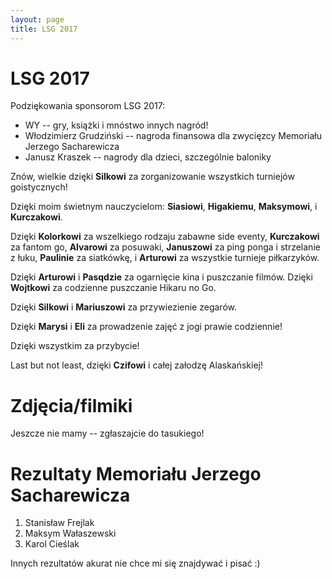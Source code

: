 ```yaml
---
layout: page
title: LSG 2017
---
```


# LSG 2017

Podziękowania sponsorom LSG 2017:

- WY -- gry, książki i mnóstwo innych nagród!
- Włodzimierz Grudziński -- nagroda finansowa dla zwycięzcy Memoriału Jerzego Sacharewicza
- Janusz Kraszek -- nagrody dla dzieci, szczególnie baloniky

Znów, wielkie dzięki **Silkowi** za zorganizowanie wszystkich turniejów goistycznych!

Dzięki moim świetnym nauczycielom: **Siasiowi**, **Higakiemu**, **Maksymowi**, i **Kurczakowi**.

Dzięki **Kolorkowi** za wszelkiego rodzaju zabawne side eventy, **Kurczakowi** za fantom go, **Alvarowi** za posuwaki, **Januszowi** za ping ponga i strzelanie z łuku, **Paulinie** za siatkówkę, i **Arturowi** za wszystkie turnieje piłkarzyków.

Dzięki **Arturowi** i **Pasqdzie** za ogarnięcie kina i puszczanie filmów. Dzięki **Wojtkowi** za codzienne puszczanie Hikaru no Go.

Dzięki **Silkowi** i **Mariuszowi** za przywiezienie zegarów.

Dzięki **Marysi** i **Eli** za prowadzenie zajęć z jogi prawie codziennie!

Dzięki wszystkim za przybycie!

Last but not least, dzięki **Czifowi** i całej załodzę Alaskańskiej!

# Zdjęcia/filmiki

Jeszcze nie mamy -- zgłaszajcie do tasukiego!

# Rezultaty Memoriału Jerzego Sacharewicza

1. Stanisław Frejlak
2. Maksym Wałaszewski
3. Karol Cieślak

Innych rezultatów akurat nie chce mi się znajdywać i pisać :)
